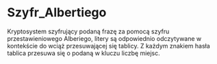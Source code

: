 # Szyfr_Albertiego
Kryptosystem szyfrujący podaną frazę za pomocą szyfru przestawieniowego Alberiego, litery są odpowiednio odczytywane w kontekście do wciąż przesuwającej się tablicy. Z każdym znakiem hasła tablica przesuwa się o podaną w kluczu liczbę miejsc. 
